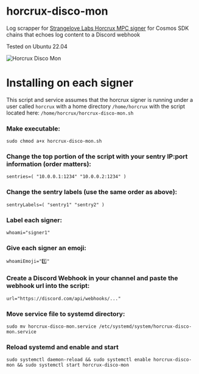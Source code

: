 # horcrux-disco-mon
Log scrapper for [Strangelove Labs Horcrux MPC signer](https://github.com/strangelove-ventures/horcrux) for Cosmos SDK chains that echoes log content to a Discord webhook

Tested on Ubuntu 22.04

![Horcrux Disco Mon](https://user-images.githubusercontent.com/286206/191844002-9cf37114-8280-4411-9e6b-717fceb5b98b.jpg)

# Installing on each signer
This script and service assumes that the horcrux signer is running under a user called `horcrux` with a home directory `/home/horcrux` with the script located here: `/home/horcrux/horcrux-disco-mon.sh`

### Make executable:

`sudo chmod a+x horcrux-disco-mon.sh`

### Change the top portion of the script with your sentry IP:port information (order matters):

`sentries=( "10.0.0.1:1234" "10.0.0.2:1234" )`

### Change the sentry labels (use the same order as above):

`sentryLabels=( "sentry1" "sentry2" )`

### Label each signer:

`whoami="signer1"`

### Give each signer an emoji:

`whoamiEmoji="1️⃣"`

### Create a Discord Webhook in your channel and paste the webhook url into the script:

`url="https://discord.com/api/webhooks/..."`

### Move service file to systemd directory:

`sudo mv horcrux-disco-mon.service /etc/systemd/system/horcrux-disco-mon.service`

### Reload systemd and enable and start

`sudo systemctl daemon-reload && sudo systemctl enable horcrux-disco-mon && sudo systemctl start horcrux-disco-mon`
